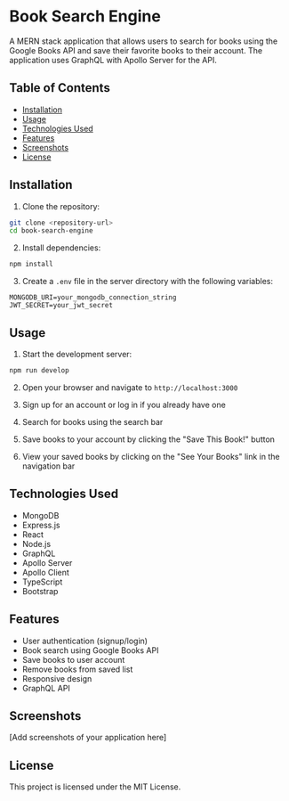 # Book Search Engine

A MERN stack application that allows users to search for books using the Google Books API and save their favorite books to their account. The application uses GraphQL with Apollo Server for the API.

## Table of Contents

- [Installation](#installation)
- [Usage](#usage)
- [Technologies Used](#technologies-used)
- [Features](#features)
- [Screenshots](#screenshots)
- [License](#license)

## Installation

1. Clone the repository:
```bash
git clone <repository-url>
cd book-search-engine
```

2. Install dependencies:
```bash
npm install
```

3. Create a `.env` file in the server directory with the following variables:
```
MONGODB_URI=your_mongodb_connection_string
JWT_SECRET=your_jwt_secret
```

## Usage

1. Start the development server:
```bash
npm run develop
```

2. Open your browser and navigate to `http://localhost:3000`

3. Sign up for an account or log in if you already have one

4. Search for books using the search bar

5. Save books to your account by clicking the "Save This Book!" button

6. View your saved books by clicking on the "See Your Books" link in the navigation bar

## Technologies Used

- MongoDB
- Express.js
- React
- Node.js
- GraphQL
- Apollo Server
- Apollo Client
- TypeScript
- Bootstrap

## Features

- User authentication (signup/login)
- Book search using Google Books API
- Save books to user account
- Remove books from saved list
- Responsive design
- GraphQL API

## Screenshots

[Add screenshots of your application here]

## License

This project is licensed under the MIT License.
